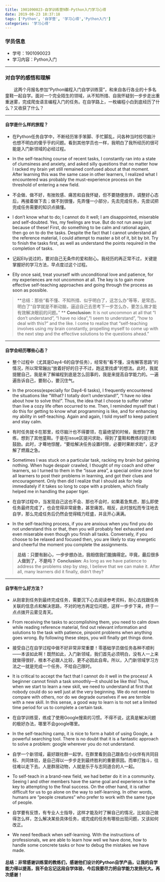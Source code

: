 ```yaml
---
title: 1901090023-自学训练营9群-Python入门学习心得
date: 2019-08-23 18:37:18
tags: ['Python', '自学营', '学习心得','Python入门']
categories: '学习心得'
---
```


### 学员信息

- 学号：1901090023
- 学习内容：Python入门

____

### 对自学的感悟和理解

&emsp;&emsp;这两个月报名参加“Python编程入门自学训练营”，和来自各行各业的十多名童鞋一起自学。面对一个完全陌生的领域，从不知所措、自我怀疑到一步步走出重重迷雾，完成爬虫语言编程入门的任务。在自学路上，一枚编程小白到底经历了什么？又收获了什么？

<!-- ![img](file:///C:\Users\limuzi\AppData\Local\Temp\ksohtml5824\wps1.jpg) -->

____

#### 自学是什么样的旅程？

* 在Python任务自学中，不断经历笨手笨脚、手忙脚乱，问各种当时绞尽脑汁也想不明白的傻乎乎的问题。看到其他学员也一样，我明白了我所经历的很可能是入门新领域的必经过程。

* In the self-teaching course of recent tasks, I constantly ran into a state of clumsiness and anxiety, and asked silly questions that no matter how I racked my brain yet still remained confused about at that moment. After learning this was the same case in other learners, I realized what I encountered was probably the must-experience process on the threshold of entering a new field.



* 不会做、做不好，有挫败感、痛苦和自我怀疑，但不要随便放弃，调整好心态后，再接着做下去；做不到很懂，先弄懂一小部分，先去完成任务，先尝试把完成任务需要的知识点搞懂。

* I don’t know what to do; I cannot do it well; I am disappointed, miserable and self-doubted. Yes, my feelings are true. But do not run away just because of these! First, do something to be calm and rational again, then go on to do the tasks. Despite the fact that I cannot understand all the reference material, I could attempt to master a bit of it, bit by bit. Try to finish the tasks first, as well as understand the points required in the completion of tasks.



* 记起Elly说过的，要对自己无条件的爱和耐心。我经历的再正常不过，关键是掌握好的学习方法，早点度过这个过程。

* Elly once said, treat yourself with unconditional love and patience, for my experiences are not uncommon at all. The key is to gain more effective self-teaching approaches and going through the process as soon as possible. 



> **总结：那些“看不懂、不知所措、似乎明白了，这怎么办”等等，是常态。明白了“自学就是不断动脑，逼迫自己去思考下一步怎么办，要怎么做才能有效解决眼前的问题。” **
**Conclusion**: It is not uncommon at all that “I don’t understand”, “I have no idea”,“I seem to understand”, “how to deal with this?” and the like. I come to realize that “self-teaching involves using my brain constantly, propelling myself to come up with the next step and the effective solutions to the questions ahead.”


****

#### 自学会经历哪些心态？

* 整个过程中（尤其是Day4-6的自学任务），经常有“看不懂，没有解答思路”的情况，所以常常蹦出“放着好好的日子不过，跑这里找虐”的想法。此时，我就提醒自己，我是来了解编程到底是怎么回事的，我是来提高自学能力的。一遍遍告诉自己，要耐心，要沉住气。

* In the process(especially for Day4-6 tasks), I frequently encountered the situations like “What? I totally don’t understand!”, “I have no idea about how to solve this!”. Thus, the idea that I choose to suffer rather than live a cozy life often occurred to me. Then, I reminded myself that I do this for getting to know what programming is like, and for enhancing my ability in self-teaching. Again and again, I told myself to keep patient and stay calm.



* 有时任务就卡在那里，绞尽脑汁也不得要领，在最绝望的时候，我想到了教练，想到了其他童鞋。于是在issue区提问求助，得到了童鞋和教练的提示和鼓励。此时，才蓦地惊醒，“要给解决任务设置时限，必要时果断求助”，这才解了燃眉之急。

* Sometimes I was stuck on a particular task, racking my brain but gaining nothing. When huge despair crawled, I thought of my coach and other learners, so I turned to them in the “issue area”, a special online zone for all learners to post their problems in learning, and got their clues and encouragement. Only then did I realize that I should ask for help immediately if it takes so long to cope with a problem, which finally helped me in handling the paper tiger.



* 在自学过程中，当发现自己这也不会、那也不会时，如果着急焦虑，那么即使任务最终完成了，也会觉得非常疲惫，甚至痛苦。相反，此时放松而专注地去自学，那么完成任务后仍然会觉得精力旺盛，并且开心满满。

* In the self-teaching process, if you are anxious when you find you do not understand this or that, then you will probably feel exhausted and even miserable even though you finish all tasks. Conversely, if you choose to be relaxed and focused then, you are likely to stay energetic and cheerful the moment you complete the assignments.



> **总结：只要有耐心，一步步想办法，我相信我们能搞得定。毕竟，最后很多人做到了，不是吗？**
**Conclusion**: As long as we have patience to address the problems step by step, I believe that we can make it. After all, many learners did it finally, didn’t they?



____

#### 自学有什么好方法？

* 从刚拿到任务到最终完成任务，需要沉下心去阅读参考资料，耐心去找跟任务关联的信息点和解决思路，不对的地方再定位问题，这样一步步下来，终于一点点拨开云雾见青天。

* From receiving the tasks to accomplishing them, you need to calm down while reading reference material, find out relevant information and solutions to the task with patience, pinpoint problems when anything goes wrong. By following these steps, you will finally get things done.  



* 接受自己在自学过程中做不好非常非常重要！零基础学员做任务各种不顺利——本该如此啊！既然如此，入门新领域，我们首先必须明白，没有人一上来就做得很好，根本不必跟人比较，更不必因此自卑。所以，入门新领域学习方法之一就是完成一个任务，不给自己限时。

* It is critical to accept the fact that I cannot do it well in the process! A beginner cannot finish a task smoothly—it should be like this! Thus, when we start to learn a new skill, we need to understand at first that nobody could do so well just at the very beginning. We do not need to compare with others, nor do we degrade ourselves if we are terrible with a new skill. In this sense, a good way to learn is to not set a limited time period for us to complete a certain task.



* 在自学训练营，练成了使用Google搜索的习惯。不得不说，这真是解决问题的极好办法，哪里不会google哪里。

* In the self-teaching camp, it is nice to form a habit of using Google, a powerful searching tool. There is no doubt that it is a fantastic approach to solve a problem: google wherever you do not understand.



* 自学一个新领域，最好跟社群一起学。在群里看到自己跟各位小伙伴有共同目标、共同体验，是自己得以一步步走到最终胜利的重要原因。而单打独斗，往往难以走下去。人是群居动物，人就是乐于与志同道合的人一起。

* To self-teach in a brand-new field, we had better do it in a community. Seeing I and other members have the same goal and experience is the key to attempting to the final success. On the other hand, it is rather difficult for us to go alone on the way to self-learning. In other words, humans are “people creatures” who prefer to work with the same type of people.  



* 自学要有反馈，有专业人士指导，这样才能及时了解自己的情况，比如自己做得怎么样，怎么解决某些具体任务，或完成的任务有哪些出现问题，又该如何改正。

* We need feedback when self-learning. With the instructions of professionals, we are able to learn how well we have done, how to handle some concrete tasks or how to debug the mistakes we have made.



#### 总结：非常感谢训练营的教练们，感谢他们设计的Python自学产品，让我的自学能力得以提高，我不会忘记这段自学体验，今后我要尽力把自学能力发扬光大。再次感谢！
